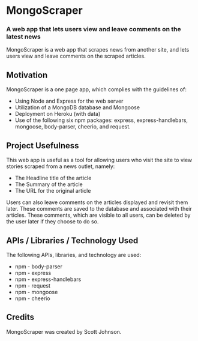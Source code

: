 # MongoScraper
### A web app that lets users view and leave comments on the latest news
MongoScraper is a web app that scrapes news from another site, and lets users view and leave comments on the scraped articles.

## Motivation
MongoScraper is a one page app, which complies with the guidelines of:
* Using Node and Express for the web server
* Utilization of a MongoDB database and Mongoose
* Deployment on Heroku (with data)
* Use of the following six npm packages: express, express-handlebars, mongoose, body-parser, cheerio, and request.

## Project Usefulness
This web app is useful as a tool for allowing users who visit the site to view stories scraped from a news outlet, namely:
* The Headline title of the article
* The Summary of the article
* The URL for the original article

Users can also leave comments on the articles displayed and revisit them later.  These comments are saved to the database and associated with their articles.  These comments, which are visible to all users, can be deleted by the user later if they choose to do so.

## APIs / Libraries / Technology Used
The following APIs, libraries, and technology are used:

* npm - body-parser
* npm - express
* npm - express-handlebars
* npm - request
* npm - mongoose
* npm - cheerio

## Credits
MongoScraper was created by Scott Johnson.
